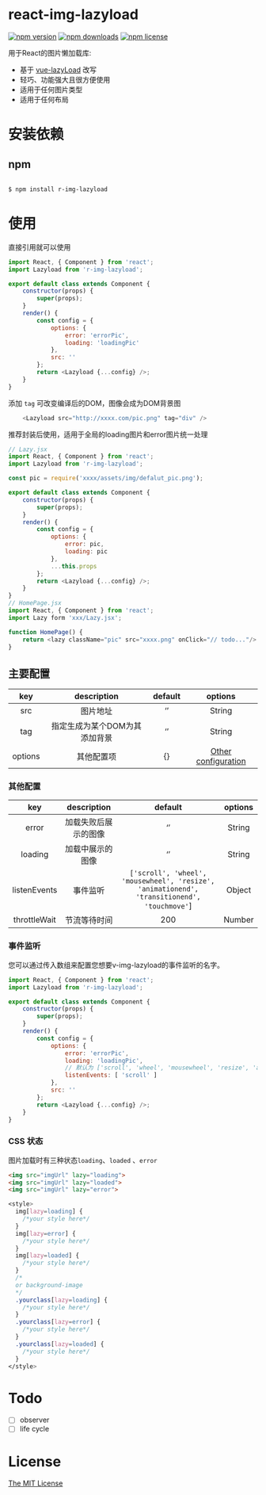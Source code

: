 # react-img-lazyload

[![npm version](https://img.shields.io/npm/v/vue-lazyload.svg?style=flat-square)](https://www.npmjs.com/package/r-img-lazyload)
[![npm downloads](https://img.shields.io/npm/dm/vue-lazyload.svg?style=flat-square)](https://www.npmjs.com/package/r-img-lazyload)
[![npm license](https://img.shields.io/npm/l/vue-lazyload.svg?style=flat-square)](https://www.npmjs.com/package/r-img-lazyload)


用于React的图片懒加载库:

* 基于 [vue-lazyLoad](https://github.com/hilongjw/vue-lazyload) 改写
* 轻巧、功能强大且很方便使用
* 适用于任何图片类型
* 适用于任何布局

# 安装依赖

## npm

```bash

$ npm install r-img-lazyload

```
# 使用
直接引用就可以使用

```js
import React, { Component } from 'react';
import Lazyload from 'r-img-lazyload';

export default class extends Component {
    constructor(props) {
        super(props);
    }
    render() {
        const config = {
            options: {
                error: 'errorPic',
                loading: 'loadingPic'
            },
            src: ''
        };
        return <Lazyload {...config} />;
    }
}
```
添加 `tag` 可改变编译后的DOM，图像会成为DOM背景图

```js
    <Lazyload src="http://xxxx.com/pic.png" tag="div" />
```
推荐封装后使用，适用于全局的loading图片和error图片统一处理

```js
// Lazy.jsx
import React, { Component } from 'react';
import Lazyload from 'r-img-lazyload';

const pic = require('xxxx/assets/img/defalut_pic.png');

export default class extends Component {
    constructor(props) {
        super(props);
    }
    render() {
        const config = {
            options: {
                error: pic,
                loading: pic
            },
            ...this.props
        };
        return <Lazyload {...config} />;
    }
}
// HomePage.jsx
import React, { Component } from 'react';
import Lazy form 'xxx/Lazy.jsx';

function HomePage() {
    return <lazy className="pic" src="xxxx.png" onClick="// todo..."/>
}

```
## 主要配置
| key | description | default | options |
| :-: | :-: | :-: | :-: |
| src | 图片地址 | ‘’ | String |
| tag | 指定生成为某个DOM为其添加背景 | ‘’ | String |
| options |  其他配置项 | {} | [Other configuration](#othercon-figuration) |

### 其他配置
| key | description | default | options |
| :-: | :-: | :-: | :-: |
| error | 加载失败后展示的图像 | ‘’ | String |
| loading | 加载中展示的图像 | ‘’ | String |
| listenEvents |  事件监听 | `['scroll', 'wheel', 'mousewheel', 'resize', 'animationend', 'transitionend', 'touchmove'`] | Object |
| throttleWait |  节流等待时间 | 200 |Number|

### 事件监听

您可以通过传入数组来配置您想要v-img-lazyload的事件监听的名字。

```js
import React, { Component } from 'react';
import Lazyload from 'r-img-lazyload';

export default class extends Component {
    constructor(props) {
        super(props);
    }
    render() {
        const config = {
            options: {
                error: 'errorPic',
                loading: 'loadingPic',
                // 默认为 ['scroll', 'wheel', 'mousewheel', 'resize', 'animationend', 'transitionend']
                listenEvents: [ 'scroll' ]
            },
            src: ''
        };
        return <Lazyload {...config} />;
    }
}
```
### CSS 状态
图片加载时有三种状态`loading`、`loaded` 、`error`

```html
<img src="imgUrl" lazy="loading">
<img src="imgUrl" lazy="loaded">
<img src="imgUrl" lazy="error">
```

```css
<style>
  img[lazy=loading] {
    /*your style here*/
  }
  img[lazy=error] {
    /*your style here*/
  }
  img[lazy=loaded] {
    /*your style here*/
  }
  /*
  or background-image
  */
  .yourclass[lazy=loading] {
    /*your style here*/
  }
  .yourclass[lazy=error] {
    /*your style here*/
  }
  .yourclass[lazy=loaded] {
    /*your style here*/
  }
</style>
```
# Todo
* [ ] observer
* [ ] life cycle

# License

[The MIT License](http://opensource.org/licenses/MIT)



